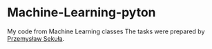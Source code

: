 # Machine-Learning-pyton
My code from Machine Learning classes
The tasks were prepared by [Przemysław Sekuła](https://github.com/PrzemekSekula/DeepLearningClasses1). 
